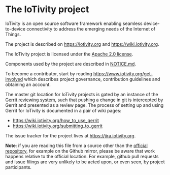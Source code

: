# The IoTivity project

IoTivity is an open source software framework enabling seamless
device-to-device connectivity to address the emerging needs of the
Internet of Things.

The project is described on https://iotivity.org and
https://wiki.iotivity.org.

The IoTivity project is licensed under the 
[Apache 2.0 license](LICENSE.md).

Components used by the project are described in 
[NOTICE.md](NOTICE.md).

To become a contributor, start by reading
https://www.iotivity.org/get-involved which describes project governance,
contribution guidelines and obtaining an account.

The master git location for IoTivity projects is gated by an instance of
the [Gerrit reviewing system](https://gerrit.iotivity.org),
such that pushing a change in git is intercepted by Gerrit
and presented as a review page.  The process of setting up
and using Gerrit for IoTivity is documented in a pair of
wiki pages:
  
* https://wiki.iotivity.org/how_to_use_gerrit
* https://wiki.iotivity.org/submitting_to_gerrit 

The issue tracker for the project lives at https://jira.iotivity.org.

**Note**: if you are reading this file from a source other than the
[official repository](https://gerrit.iotivity.org/gerrit/gitweb?p=iotivity.git;a=summary),
for example on the Github mirror,
please be aware that work happens relative to the official location. For
example, github pull requests and issue filings are very unlikely to be
acted upon, or even seen, by project participants.


